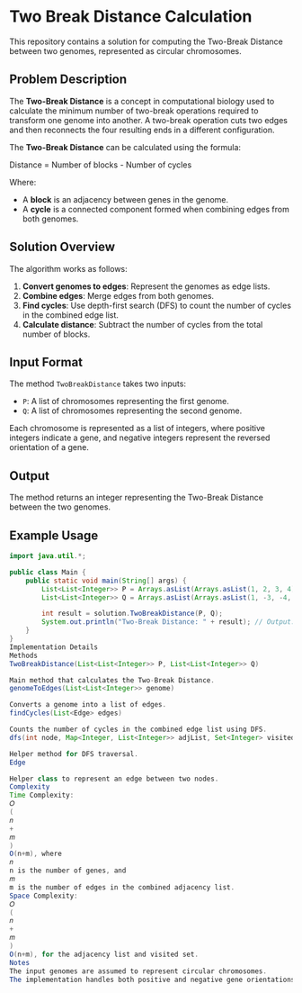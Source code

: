 # Two Break Distance Calculation

This repository contains a solution for computing the Two-Break Distance between two genomes, represented as circular chromosomes.

## Problem Description

The **Two-Break Distance** is a concept in computational biology used to calculate the minimum number of two-break operations required to transform one genome into another. A two-break operation cuts two edges and then reconnects the four resulting ends in a different configuration. 

The **Two-Break Distance** can be calculated using the formula:

Distance = Number of blocks - Number of cycles



Where:
- A **block** is an adjacency between genes in the genome.
- A **cycle** is a connected component formed when combining edges from both genomes.

## Solution Overview

The algorithm works as follows:
1. **Convert genomes to edges**: Represent the genomes as edge lists.
2. **Combine edges**: Merge edges from both genomes.
3. **Find cycles**: Use depth-first search (DFS) to count the number of cycles in the combined edge list.
4. **Calculate distance**: Subtract the number of cycles from the total number of blocks.

## Input Format

The method `TwoBreakDistance` takes two inputs:
- `P`: A list of chromosomes representing the first genome.
- `Q`: A list of chromosomes representing the second genome.

Each chromosome is represented as a list of integers, where positive integers indicate a gene, and negative integers represent the reversed orientation of a gene.

## Output

The method returns an integer representing the Two-Break Distance between the two genomes.

## Example Usage

```java
import java.util.*;

public class Main {
    public static void main(String[] args) {
        List<List<Integer>> P = Arrays.asList(Arrays.asList(1, 2, 3, 4));
        List<List<Integer>> Q = Arrays.asList(Arrays.asList(1, -3, -4, -2));

        int result = solution.TwoBreakDistance(P, Q);
        System.out.println("Two-Break Distance: " + result); // Output: 2
    }
}
Implementation Details
Methods
TwoBreakDistance(List<List<Integer>> P, List<List<Integer>> Q)

Main method that calculates the Two-Break Distance.
genomeToEdges(List<List<Integer>> genome)

Converts a genome into a list of edges.
findCycles(List<Edge> edges)

Counts the number of cycles in the combined edge list using DFS.
dfs(int node, Map<Integer, List<Integer>> adjList, Set<Integer> visited)

Helper method for DFS traversal.
Edge

Helper class to represent an edge between two nodes.
Complexity
Time Complexity: 
𝑂
(
𝑛
+
𝑚
)
O(n+m), where 
𝑛
n is the number of genes, and 
𝑚
m is the number of edges in the combined adjacency list.
Space Complexity: 
𝑂
(
𝑛
+
𝑚
)
O(n+m), for the adjacency list and visited set.
Notes
The input genomes are assumed to represent circular chromosomes.
The implementation handles both positive and negative gene orientations by normalizing edges.
